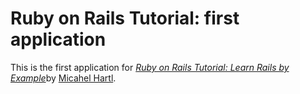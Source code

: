 # Ruby on Rails Tutorial: first application

This is the first application for [*Ruby on Rails Tutorial: Learn Rails by Example*](http://railstutorial.org/)by [Micahel Hartl](http://michaelhartl.com/).